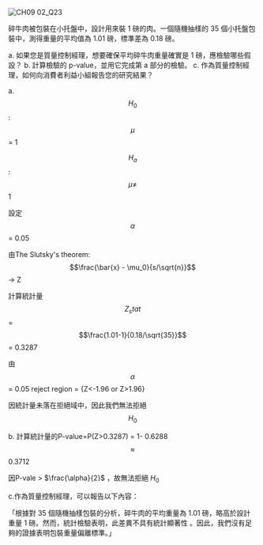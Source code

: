 ![CH09 02_Q23](https://github.com/user-attachments/assets/4971b4ff-9cbb-4e1a-a056-674fd537535f)

碎牛肉被包裝在小托盤中，設計用來裝 1 磅的肉。一個隨機抽樣的 35 個小托盤包裝中，測得重量的平均值為 1.01 磅，標準差為 0.18 磅。

a. 如果您是質量控制經理，想要確保平均碎牛肉重量確實是 1 磅，應檢驗哪些假設？
b. 計算檢驗的 p-value，並用它完成第 a 部分的檢驗。
c. 作為質量控制經理，如何向消費者利益小組報告您的研究結果？

a.
$$H_0$$ : $$\mu$$ = 1

$$H_a$$ : $$\mu\ne$$ 1

設定 $$\alpha$$ = 0.05

由The Slutsky's theorem: $$\frac{\bar{x} - \mu_0}{s/\sqrt{n}}$$ -> Z

計算統計量 $$Z_stat$$ = $$\frac{1.01-1}{0.18/\sqrt{35}}$$ = 0.3287

由 $$\alpha$$ = 0.05 reject region = {Z<-1.96 or Z>1.96}

因統計量未落在拒絕域中，因此我們無法拒絕 $$H_0$$


b. 計算統計量的P-value=P(Z>0.3287)  = 1- 0.6288 $$\approx$$ 0.3712 

因P-vale > $\frac{\alpha}{2}$ ，故無法拒絕 $H_0$


c.作為質量控制經理，可以報告以下內容：

「根據對 35 個隨機抽樣包裝的分析，碎牛肉的平均重量為 1.01 磅，略高於設計重量 1 磅。然而，統計檢驗表明，此差異不具有統計顯著性 。因此，我們沒有足夠的證據表明包裝重量偏離標準。」
